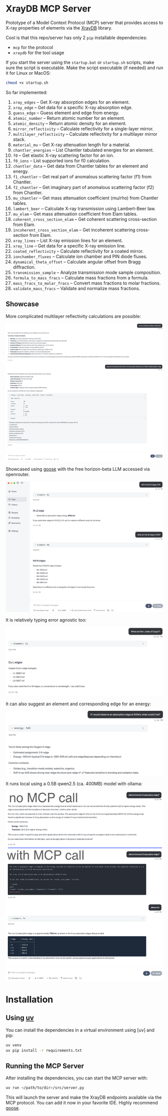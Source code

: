 # XrayDB MCP Server
Prototype of a Model Context Protocol (MCP) server that provides access to X-ray properties of elements via the [XrayDB](https://github.com/xraypy/XrayDB) library.

Cool is that this repo/server has only 2 `pip` installable dependencies:
- `mcp` for the protocol
- `xraydb` for the tool usage

If you start the server using the `startup.bat` or `startup.sh` scripts, make sure the script is executable. Make the script executable (if needed) and run it for Linux or MacOS:
```sh
chmod +x startup.sh
```


So far implemented:

1. `xray_edges` – Get X-ray absorption edges for an element.
2. `xray_edge` – Get data for a specific X-ray absorption edge.
3. `guess_edge` – Guess element and edge from energy.
4. `atomic_number` – Return atomic number for an element.
5. `atomic_density` – Return atomic density for an element.
6. `mirror_reflectivity` – Calculate reflectivity for a single-layer mirror.
7. `multilayer_reflectivity` – Calculate reflectivity for a multilayer mirror stack.
8. `material_mu` – Get X-ray attenuation length for a material.
9. `chantler_energies` – List Chantler tabulated energies for an element.
10. `f0` – Get elastic X-ray scattering factor for an ion.
11. `f0_ions` – List supported ions for f0 calculation.
12. `chantler_data` – Get data from Chantler tables for an element and energy.
13. `f1_chantler` – Get real part of anomalous scattering factor (f1) from Chantler.
14. `f2_chantler` – Get imaginary part of anomalous scattering factor (f2) from Chantler.
15. `mu_chantler` – Get mass attenuation coefficient (mu/rho) from Chantler tables.
16. `lambert_beer` – Calculate X-ray transmission using Lambert-Beer law.
17. `mu_elam` – Get mass attenuation coefficient from Elam tables.
18. `coherent_cross_section_elam` – Get coherent scattering cross-section from Elam.
19. `incoherent_cross_section_elam` – Get incoherent scattering cross-section from Elam.
20. `xray_lines` – List X-ray emission lines for an element.
21. `xray_line` – Get data for a specific X-ray emission line.
22. `coated_reflectivity` – Calculate reflectivity for a coated mirror.
23. `ionchamber_fluxes` – Calculate ion chamber and PIN diode fluxes.
24. `dynamical_theta_offset` – Calculate angular offset from Bragg diffraction.
25. `transmission_sample` – Analyze transmission mode sample composition.
26. `formula_to_mass_fracs` – Calculate mass fractions from a formula.
27. `mass_fracs_to_molar_fracs` – Convert mass fractions to molar fractions.
28. `validate_mass_fracs` – Validate and normalize mass fractions.

## Showcase

More complicated multilayer reflectivity calculations are possible:

![GPT-REFL](static/gpt-mll-refl.png)

Showcased using [goose](https://github.com/block/goose/) with the free horizon-beta LLM accessed via openrouter.

![Goose Showcase](static/goose_showcase.png)

It is relatively typing error agnostic too:

![Goose Typo](static/goose_typos.png)

It can also suggest an element and corresponding edge for an energy:

![Goose guess_edge](static/goose_guess_edge.png)

It runs local using a 0.5B qwen2.5 (ca. 400MB) model with ollama: 

![Goose ollama](static/goose_ollama.png)

# Installation

## Using [uv](https://github.com/astral-sh/uv)

You can install the dependencies in a virtual environment using [uv] and pip:

```sh
uv venv
uv pip install -r requirements.txt
```

## Running the MCP Server

After installing the dependencies, you can start the MCP server with:

```sh
uv run </path/to/dir>/src/server.py
```

This will launch the server and make the XrayDB endpoints available via the MCP protocol. You can add it now in your favorite IDE. Highly recommend [goose](https://block.github.io/goose/).
